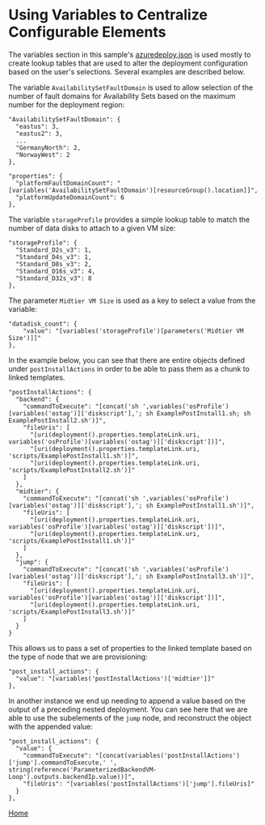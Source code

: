 # Using Variables to Centralize Configurable Elements

The variables section in this sample's [azuredeploy.json](../azuredeploy.json#L137-L285) is used mostly to create lookup tables that are used to alter the deployment configuration based on the user's selections.  Several examples are described below.

The variable `AvailabilitySetFaultDomain` is used to allow selection of the number of fault domains for Availability Sets based on the maximum number for the deployment region:
```
"AvailabilitySetFaultDomain": {
  "eastus": 3,
  "eastus2": 3,
  ...
  "GermanyNorth": 2,
  "NorwayWest": 2
},
```
```
"properties": {
  "platformFaultDomainCount": "[variables('AvailabilitySetFaultDomain')[resourceGroup().location]]",
  "platformUpdateDomainCount": 6
},
```

The variable `storageProfile` provides a simple lookup table to match the number of data disks to attach to a given VM size:

``` 
"storageProfile": {
  "Standard_D2s_v3": 1,
  "Standard_D4s_v3": 1,
  "Standard_D8s_v3": 2,
  "Standard_D16s_v3": 4,
  "Standard_D32s_v3": 8
},
```

The parameter `Midtier VM Size` is used as a key to select a value from the variable:

```
"datadisk_count": {
    "value": "[variables('storageProfile')[parameters('Midtier VM Size')]]"
},
```

In the example below, you can see that there are entire objects defined under `postInstallActions` in order to be able to pass them as a chunk to linked templates.

```
"postInstallActions": {
  "backend": {
    "commandToExecute": "[concat('sh ',variables('osProfile')[variables('ostag')]['diskscript'],'; sh ExamplePostInstall1.sh; sh ExamplePostInstall2.sh')]",
    "fileUris": [
      "[uri(deployment().properties.templateLink.uri, variables('osProfile')[variables('ostag')]['diskscript'])]",
      "[uri(deployment().properties.templateLink.uri, 'scripts/ExamplePostInstall1.sh')]",
      "[uri(deployment().properties.templateLink.uri, 'scripts/ExamplePostInstall2.sh')]"
    ]
  },
  "midtier": {
    "commandToExecute": "[concat('sh ',variables('osProfile')[variables('ostag')]['diskscript'],'; sh ExamplePostInstall1.sh')]",
    "fileUris": [
      "[uri(deployment().properties.templateLink.uri, variables('osProfile')[variables('ostag')]['diskscript'])]",
      "[uri(deployment().properties.templateLink.uri, 'scripts/ExamplePostInstall1.sh')]"
    ]
  },
  "jump": {
    "commandToExecute": "[concat('sh ',variables('osProfile')[variables('ostag')]['diskscript'],'; sh ExamplePostInstall3.sh')]",
    "fileUris": [
      "[uri(deployment().properties.templateLink.uri, variables('osProfile')[variables('ostag')]['diskscript'])]",
      "[uri(deployment().properties.templateLink.uri, 'scripts/ExamplePostInstall3.sh')]"
    ]
  }
}
```

This allows us to pass a set of properties to the linked template based on the type of node that we are provisioning:

```
"post_install_actions": {
  "value": "[variables('postInstallActions')['midtier']]"
},
```

In another instance we end up needing to append a value based on the output of a preceding nested deployment.  You can see here that we are able to use the subelements of the `jump` node, and reconstruct the object with the appended value:

```
"post_install_actions": {
  "value": {
    "commandToExecute": "[concat(variables('postInstallActions')['jump'].commandToExecute,' ', string(reference('ParameterizedBackendVM-Loop').outputs.backendIp.value))]",
    "fileUris": "[variables('postInstallActions')['jump'].fileUris]"
  }
},
```

[Home](../README.md)